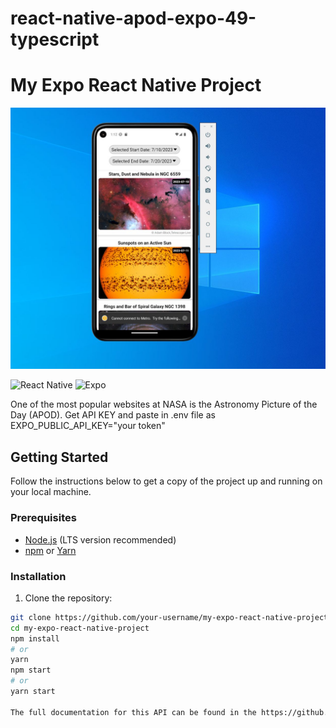 # react-native-apod-expo-49-typescript
# My Expo React Native Project

![alt android](assets/react-native-android.jpg)

![React Native](https://img.shields.io/badge/React%20Native-0.64.0-blue)
![Expo](https://img.shields.io/badge/Expo-43.0.0-lightgrey)

One of the most popular websites at NASA is the Astronomy Picture of the Day (APOD).
Get API KEY and paste in .env file as EXPO_PUBLIC_API_KEY="your token"

## Getting Started

Follow the instructions below to get a copy of the project up and running on your local machine.

### Prerequisites

- [Node.js](https://nodejs.org) (LTS version recommended)
- [npm](https://www.npmjs.com) or [Yarn](https://yarnpkg.com)

### Installation

1. Clone the repository:

```bash
git clone https://github.com/your-username/my-expo-react-native-project.git
cd my-expo-react-native-project
npm install
# or
yarn
npm start
# or
yarn start

The full documentation for this API can be found in the https://github.com/nasa/apod-api
